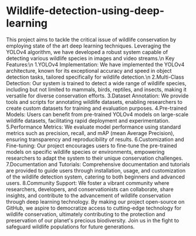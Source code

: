 # Wildlife-detection-using-deep-learning
This project aims to tackle the critical issue of wildlife conservation by employing state of the art deep learning techniques. Leveraging the YOLOv4 algorithm, we have developed a robust system capable of detecting various wildlife species in images and video streams.\n
Key Features:\n
1.YOLOv4 Implementation: We have implemented the YOLOv4 architecture, known for its exceptional accuracy and speed in object detection tasks, tailored specifically for wildlife detection.\n
2.Multi-Class Detection: Our system is trained to detect a wide range of wildlife species, including but not limited to mammals, birds, reptiles, and insects, making it versatile for diverse conservation efforts.
3.Dataset Annotation: We provide tools and scripts for annotating wildlife datasets, enabling researchers to create custom datasets for training and evaluation purposes.
4.Pre-trained Models: Users can benefit from pre-trained YOLOv4 models on large-scale wildlife datasets, facilitating rapid deployment and experimentation.
5.Performance Metrics: We evaluate model performance using standard metrics such as precision, recall, and mAP (mean Average Precision), ensuring transparency and reproducibility of results.
6.Customization and Fine-tuning: Our project encourages users to fine-tune the pre-trained models on specific wildlife species or environments, empowering researchers to adapt the system to their unique conservation challenges.
7.Documentation and Tutorials: Comprehensive documentation and tutorials are provided to guide users through installation, usage, and customization of the wildlife detection system, catering to both beginners and advanced users.
8.Community Support: We foster a vibrant community where researchers, developers, and conservationists can collaborate, share insights, and contribute to the advancement of wildlife conservation through deep learning technology.
By making our project open-source on GitHub, we aspire to democratize access to cutting-edge technology for wildlife conservation, ultimately contributing to the protection and preservation of our planet's precious biodiversity. Join us in the fight to safeguard wildlife populations for future generations.
